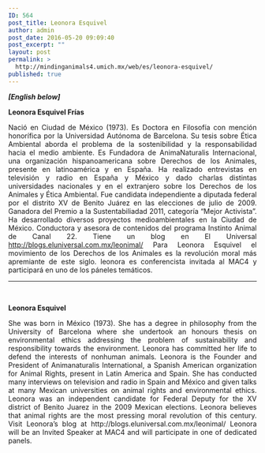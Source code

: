 ```yaml
---
ID: 564
post_title: Leonora Esquivel
author: admin
post_date: 2016-05-20 09:09:40
post_excerpt: ""
layout: post
permalink: >
  http://mindinganimals4.umich.mx/web/es/leonora-esquivel/
published: true
---
```

<strong><em>[English below]</em></strong>

<b>Leonora Esquivel Frías</b>
<p style="text-align: justify;"><span style="font-weight: 400;">Nació en Ciudad de México (1973). Es Doctora en Filosofía con mención honorífica por la Universidad Autónoma de Barcelona. Su tesis sobre Ética Ambiental aborda el problema de la sostenibilidad y la responsabilidad hacia el medio ambiente. Es Fundadora de AnimaNaturalis Internacional, una organización hispanoamericana sobre Derechos de los Animales, presente en latinoamérica y en España. Ha realizado entrevistas en televisión y radio en España y México y dado charlas distintas universidades nacionales y en el extranjero sobre los Derechos de los Animales y Ética Ambiental. Fue candidata independiente a diputada federal por el distrito XV de Benito Juárez en las elecciones de julio de 2009. Ganadora del Premio a la Sustentabiliadad 2011, categoría “Mejor Activista”. Ha desarrollado diversos proyectos medioambientales en la Ciudad de México. Conductora y asesora de contenidos del programa Instinto Animal de Canal 22. Tiene un blog en El Universal </span><a href="http://blogs.eluniversal.com.mx/leonimal/"><span style="font-weight: 400;">http://blogs.eluniversal.com.mx/leonimal/</span></a><span style="font-weight: 400;"> Para Leonora Esquivel el movimiento de los Derechos de los Animales es la revolución moral más apremiante de este siglo. leonora es conferencista invitada al MAC4 y participará en uno de los páneles temáticos. </span></p>


<hr />

&nbsp;

<b>Leonora Esquivel</b>
<p style="text-align: justify;"><span style="font-weight: 400;">She was born in México (1973). She has a degree in philosophy from the University of Barcelona where she undertook an honours thesis on environmental ethics addressing the problem of sustainability and responsibility towards the environment. Leonora has committed her life to defend the interests of nonhuman animals. Leonora is the Founder and President of Animanaturalis International, a Spanish American organization for Animal Rights, present in Latin America and Spain. She has conducted many interviews on television and radio in Spain and México and given talks at many Mexican universities on animal rights and environmental ethics. Leonora was an independent candidate for Federal Deputy for the XV district of Benito Juarez in the 2009 Mexican elections. Leonora believes that animal rights are the most pressing moral revolution of this century. Visit Leonora’s blog at http://blogs.eluniversal.com.mx/leonimal/ Leonora will be an Invited Speaker at MAC4 and will participate in one of dedicated panels.</span></p>
&nbsp;